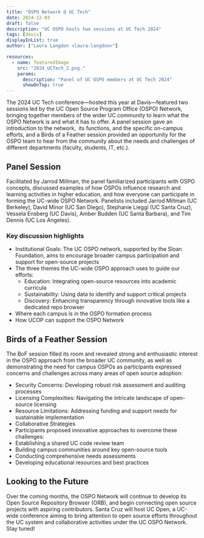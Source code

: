 ```yaml
---
title: "OSPO Network @ UC Tech"
date: 2024-12-03
draft: false
description: "UC OSPO hosts two sessions at UC Tech 2024"
tags: [davis]
displayInList: true
author: ["Laura Langdon <laura-langdon>"]

resources:
  - name: featuredImage
    src: "2024_UCTech_2.png."
    params:
      description: "Panel of UC OSPO members at UC Tech 2024"
      showOnTop: true
---
```


The 2024 UC Tech conference—hosted this year at Davis—featured two sessions led by the UC Open Source Program Office (OSPO) Network,  bringing together members of the wider UC community to learn what the OSPO Network is and what it has to offer. A panel session gave an introduction to the network,  its functions, and the specific on-campus efforts, and a Birds of a Feather session provided an opportunity for the OSPO team to hear from the community about the needs and challenges of different departments (faculty, students, IT, etc.).

## Panel Session

Facilitated by Jarrod Millman, the panel familiarized participants with OSPO concepts, discussed examples of how OSPOs influence research and learning activities in higher education, and how everyone can participate in forming the UC-wide OSPO Network. Panelists included Jarrod Millman (UC Berkeley), David Minor (UC San Diego), Stephanie Lieggi (UC Santa Cruz), Vessela Ensberg (UC Davis), Amber Budden (UC Santa Barbara), and Tim Dennis (UC Los Angeles).

### Key discussion highlights

- Institutional Goals: The UC OSPO network, supported by the Sloan Foundation, aims to encourage broader campus participation and support for open-source projects
- The three themes the UC-wide OSPO approach uses to guide our efforts:
  - Education: Integrating open-source resources into academic curricula
  - Sustainability: Using data to identify and support critical projects
  - Discovery: Enhancing transparency through innovative tools like a dedicated repo browser
- Where each campus is in the OSPO formation process
- How UCOP can support the OSPO Network

## Birds of a Feather Session

The BoF session filled its room and revealed strong and enthusiastic interest in the OSPO approach from the broader UC community, as well as demonstrating the need for campus OSPOs as participants expressed concerns and challenges across many areas of open source adoption:

- Security Concerns: Developing robust risk assessment and auditing processes
- Licensing Complexities: Navigating the intricate landscape of open-source licensing
- Resource Limitations: Addressing funding and support needs for sustainable implementation
- Collaborative Strategies
- Participants proposed innovative approaches to overcome these challenges:
- Establishing a shared UC code review team
- Building campus communities around key open-source tools
- Conducting comprehensive needs assessments
- Developing educational resources and best practices

## Looking to the Future

Over the coming months, the OSPO Network will continue to develop its Open Source Repository Browser (ORB), and begin connecting open source projects with aspiring contributors. Santa Cruz will host UC Open, a UC-wide conference aiming to bring attention to open source efforts throughout the UC system and collaborative activities under the UC OSPO Network. Stay tuned!
